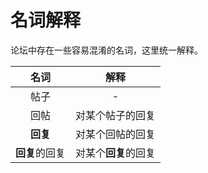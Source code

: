 # 名词解释

论坛中存在一些容易混淆的名词，这里统一解释。

|      名词      |         解释         |
| :------------: | :------------------: |
|      帖子      |          -           |
|      回帖      |   对某个帖子的回复   |
|    **回复**    |   对某个回帖的回复   |
| **回复**的回复 | 对某个**回复**的回复 |
